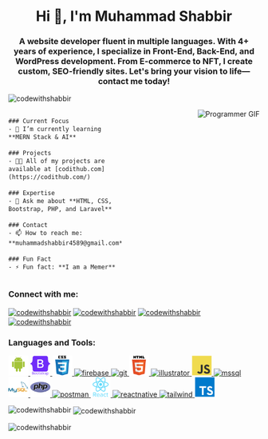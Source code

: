 <h1 align="center">Hi 👋, I'm Muhammad Shabbir</h1>
<h3 align="center">A website developer fluent in multiple languages. With 4+ years of experience, I specialize in Front-End, Back-End, and WordPress development. From E-commerce to NFT, I create custom, SEO-friendly sites. Let's bring your vision to life—contact me today!</h3>

<p align="left"> <img src="https://komarev.com/ghpvc/?username=codewithshabbir&label=Profile%20views&color=0e75b6&style=flat" alt="codewithshabbir" /> </p>

<div style="display: flex; justify-content: space-between; width: 100%;">
  
  <!-- Left Column -->
  <div style="width: 45%;">
    
    ### Current Focus
    - 🌱 I’m currently learning **MERN Stack & AI**
    
    ### Projects
    - 👨‍💻 All of my projects are available at [codithub.com](https://codithub.com/)
    
    ### Expertise
    - 💬 Ask me about **HTML, CSS, Bootstrap, PHP, and Laravel**
    
    ### Contact
    - 📫 How to reach me: **muhammadshabbir4589@gmail.com**
    
    ### Fun Fact
    - ⚡ Fun fact: **I am a Memer**
    
  </div>
  
  <!-- Right Column -->
  <div style="width: 45%; text-align: right;">
    <img src="https://cdn.dribbble.com/users/1162077/screenshots/3848914/programmer.gif" alt="Programmer GIF" width="300" height="200">
  </div>
  
</div>

<h3 align="left">Connect with me:</h3>
<p align="left">
<a href="https://codepen.io/codewithshabbir" target="blank"><img align="center" src="https://raw.githubusercontent.com/rahuldkjain/github-profile-readme-generator/master/src/images/icons/Social/codepen.svg" alt="codewithshabbir" height="30" width="40" /></a>
<a href="https://linkedin.com/in/codewithshabbir" target="blank"><img align="center" src="https://raw.githubusercontent.com/rahuldkjain/github-profile-readme-generator/master/src/images/icons/Social/linked-in-alt.svg" alt="codewithshabbir" height="30" width="40" /></a>
<a href="https://fb.com/codewithshabbir" target="blank"><img align="center" src="https://raw.githubusercontent.com/rahuldkjain/github-profile-readme-generator/master/src/images/icons/Social/facebook.svg" alt="codewithshabbir" height="30" width="40" /></a>
<a href="https://instagram.com/codewithshabbir" target="blank"><img align="center" src="https://raw.githubusercontent.com/rahuldkjain/github-profile-readme-generator/master/src/images/icons/Social/instagram.svg" alt="codewithshabbir" height="30" width="40" /></a>
</p>

<h3 align="left">Languages and Tools:</h3>
<p align="left"> <a href="https://developer.android.com" target="_blank" rel="noreferrer"> <img src="https://raw.githubusercontent.com/devicons/devicon/master/icons/android/android-original-wordmark.svg" alt="android" width="40" height="40"/> </a> <a href="https://getbootstrap.com" target="_blank" rel="noreferrer"> <img src="https://raw.githubusercontent.com/devicons/devicon/master/icons/bootstrap/bootstrap-plain-wordmark.svg" alt="bootstrap" width="40" height="40"/> </a> <a href="https://www.w3schools.com/css/" target="_blank" rel="noreferrer"> <img src="https://raw.githubusercontent.com/devicons/devicon/master/icons/css3/css3-original-wordmark.svg" alt="css3" width="40" height="40"/> </a> <a href="https://firebase.google.com/" target="_blank" rel="noreferrer"> <img src="https://www.vectorlogo.zone/logos/firebase/firebase-icon.svg" alt="firebase" width="40" height="40"/> </a> <a href="https://git-scm.com/" target="_blank" rel="noreferrer"> <img src="https://www.vectorlogo.zone/logos/git-scm/git-scm-icon.svg" alt="git" width="40" height="40"/> </a> <a href="https://www.w3.org/html/" target="_blank" rel="noreferrer"> <img src="https://raw.githubusercontent.com/devicons/devicon/master/icons/html5/html5-original-wordmark.svg" alt="html5" width="40" height="40"/> </a> <a href="https://www.adobe.com/in/products/illustrator.html" target="_blank" rel="noreferrer"> <img src="https://www.vectorlogo.zone/logos/adobe_illustrator/adobe_illustrator-icon.svg" alt="illustrator" width="40" height="40"/> </a> <a href="https://developer.mozilla.org/en-US/docs/Web/JavaScript" target="_blank" rel="noreferrer"> <img src="https://raw.githubusercontent.com/devicons/devicon/master/icons/javascript/javascript-original.svg" alt="javascript" width="40" height="40"/> </a> <a href="https://www.microsoft.com/en-us/sql-server" target="_blank" rel="noreferrer"> <img src="https://www.svgrepo.com/show/303229/microsoft-sql-server-logo.svg" alt="mssql" width="40" height="40"/> </a> <a href="https://www.mysql.com/" target="_blank" rel="noreferrer"> <img src="https://raw.githubusercontent.com/devicons/devicon/master/icons/mysql/mysql-original-wordmark.svg" alt="mysql" width="40" height="40"/> </a> <a href="https://www.php.net" target="_blank" rel="noreferrer"> <img src="https://raw.githubusercontent.com/devicons/devicon/master/icons/php/php-original.svg" alt="php" width="40" height="40"/> </a> <a href="https://postman.com" target="_blank" rel="noreferrer"> <img src="https://www.vectorlogo.zone/logos/getpostman/getpostman-icon.svg" alt="postman" width="40" height="40"/> </a> <a href="https://reactjs.org/" target="_blank" rel="noreferrer"> <img src="https://raw.githubusercontent.com/devicons/devicon/master/icons/react/react-original-wordmark.svg" alt="react" width="40" height="40"/> </a> <a href="https://reactnative.dev/" target="_blank" rel="noreferrer"> <img src="https://reactnative.dev/img/header_logo.svg" alt="reactnative" width="40" height="40"/> </a> <a href="https://tailwindcss.com/" target="_blank" rel="noreferrer"> <img src="https://www.vectorlogo.zone/logos/tailwindcss/tailwindcss-icon.svg" alt="tailwind" width="40" height="40"/> </a> <a href="https://www.typescriptlang.org/" target="_blank" rel="noreferrer"> <img src="https://raw.githubusercontent.com/devicons/devicon/master/icons/typescript/typescript-original.svg" alt="typescript" width="40" height="40"/> </a> </p>

<p><img align="left" src="https://github-readme-stats.vercel.app/api/top-langs?username=codewithshabbir&show_icons=true&locale=en&layout=compact" alt="codewithshabbir" /></p>

<p>&nbsp;<img align="center" src="https://github-readme-stats.vercel.app/api?username=codewithshabbir&show_icons=true&locale=en" alt="codewithshabbir" /></p>

<p><img align="center" src="https://github-readme-streak-stats.herokuapp.com/?user=codewithshabbir&" alt="codewithshabbir" /></p>
